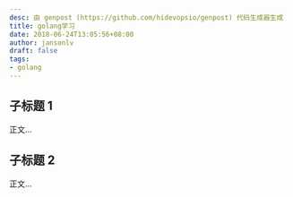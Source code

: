 ```yaml
---
desc: 由 genpost (https://github.com/hidevopsio/genpost) 代码生成器生成
title: golang学习
date: 2018-06-24T13:05:56+08:00
author: jansonlv
draft: false
tags:
- golang
---
```


## 子标题 1

正文...

## 子标题 2

正文...

